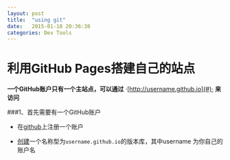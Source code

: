 ```yaml
---
layout: post
title:  "using git"
date:   2015-01-18 20:36:38
categories: Dev Tools
---
```


# 利用GitHub Pages搭建自己的站点
**一个GitHub账户只有一个主站点，可以通过**
·[http://username.github.io](#)·
**来访问**

###1、首先需要有一个GitHub账户
+ 在[github](https://github.com/)上注册一个账户

+ [创建](https://github.com/new)一个名称型为`username.github.io`的版本库，其中username 为你自己的账户名

